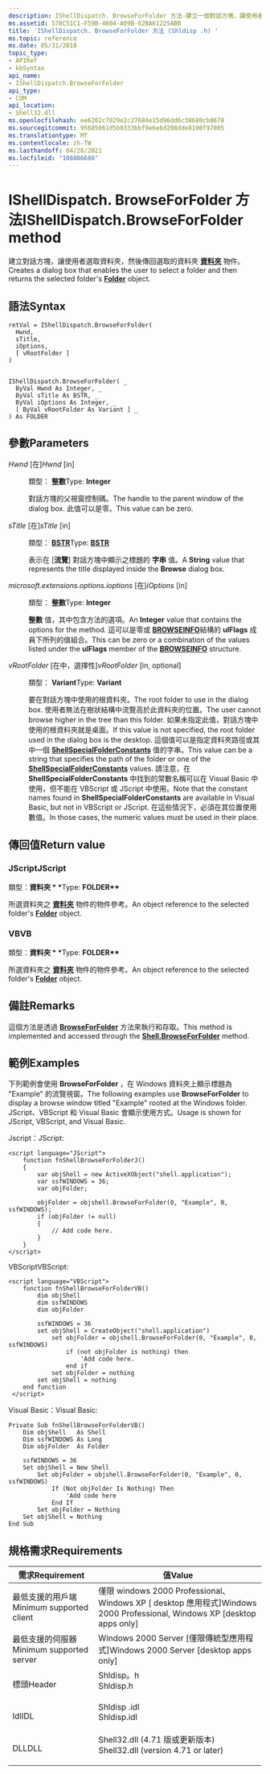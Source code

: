 ```yaml
---
description: IShellDispatch. BrowseForFolder 方法-建立一個對話方塊，讓使用者選取資料夾，然後傳回選取的資料夾資料夾物件。
ms.assetid: 578C51C1-F59B-4604-A09B-62BA61225ABB
title: 'IShellDispatch. BrowseForFolder 方法 (Shldisp .h) '
ms.topic: reference
ms.date: 05/31/2018
topic_type:
- APIRef
- kbSyntax
api_name:
- IShellDispatch.BrowseForFolder
api_type:
- COM
api_location:
- Shell32.dll
ms.openlocfilehash: ee6202c7029e2c27684e15d96dd6c38680cb0678
ms.sourcegitcommit: 95685061d5b0333bbf9e6ebd208dde8190f97005
ms.translationtype: MT
ms.contentlocale: zh-TW
ms.lasthandoff: 04/28/2021
ms.locfileid: "108086686"
---
```

# <a name="ishelldispatchbrowseforfolder-method"></a><span data-ttu-id="461db-103">IShellDispatch. BrowseForFolder 方法</span><span class="sxs-lookup"><span data-stu-id="461db-103">IShellDispatch.BrowseForFolder method</span></span>

<span data-ttu-id="461db-104">建立對話方塊，讓使用者選取資料夾，然後傳回選取的資料夾 [**資料夾**](folder.md) 物件。</span><span class="sxs-lookup"><span data-stu-id="461db-104">Creates a dialog box that enables the user to select a folder and then returns the selected folder's [**Folder**](folder.md) object.</span></span>

## <a name="syntax"></a><span data-ttu-id="461db-105">語法</span><span class="sxs-lookup"><span data-stu-id="461db-105">Syntax</span></span>


```JScript
retVal = IShellDispatch.BrowseForFolder(
  Hwnd,
  sTitle,
  iOptions,
  [ vRootFolder ]
)
```


```VB

IShellDispatch.BrowseForFolder( _
  ByVal Hwnd As Integer, _
  ByVal sTitle As BSTR, _
  ByVal iOptions As Integer, _
  [ ByVal vRootFolder As Variant ] _
) As FOLDER
```





## <a name="parameters"></a><span data-ttu-id="461db-106">參數</span><span class="sxs-lookup"><span data-stu-id="461db-106">Parameters</span></span>

<dl> <dt>

<span data-ttu-id="461db-107">*Hwnd* \[在\]</span><span class="sxs-lookup"><span data-stu-id="461db-107">*Hwnd* \[in\]</span></span>
</dt> <dd>

<span data-ttu-id="461db-108">類型： **整數**</span><span class="sxs-lookup"><span data-stu-id="461db-108">Type: **Integer**</span></span>

<span data-ttu-id="461db-109">對話方塊的父視窗控制碼。</span><span class="sxs-lookup"><span data-stu-id="461db-109">The handle to the parent window of the dialog box.</span></span> <span data-ttu-id="461db-110">此值可以是零。</span><span class="sxs-lookup"><span data-stu-id="461db-110">This value can be zero.</span></span>

</dd> <dt>

<span data-ttu-id="461db-111">*sTitle* \[在\]</span><span class="sxs-lookup"><span data-stu-id="461db-111">*sTitle* \[in\]</span></span>
</dt> <dd>

<span data-ttu-id="461db-112">類型： **[ **BSTR**](/previous-versions/windows/desktop/automat/bstr)**</span><span class="sxs-lookup"><span data-stu-id="461db-112">Type: **[**BSTR**](/previous-versions/windows/desktop/automat/bstr)**</span></span>

<span data-ttu-id="461db-113">表示在 [**流覽**] 對話方塊中顯示之標題的 **字串** 值。</span><span class="sxs-lookup"><span data-stu-id="461db-113">A **String** value that represents the title displayed inside the **Browse** dialog box.</span></span>

</dd> <dt>

<span data-ttu-id="461db-114">*microsoft.extensions.options.ioptions* \[在\]</span><span class="sxs-lookup"><span data-stu-id="461db-114">*iOptions* \[in\]</span></span>
</dt> <dd>

<span data-ttu-id="461db-115">類型： **整數**</span><span class="sxs-lookup"><span data-stu-id="461db-115">Type: **Integer**</span></span>

<span data-ttu-id="461db-116">**整數** 值，其中包含方法的選項。</span><span class="sxs-lookup"><span data-stu-id="461db-116">An **Integer** value that contains the options for the method.</span></span> <span data-ttu-id="461db-117">這可以是零或 [**BROWSEINFO**](/windows/desktop/api/shlobj_core/ns-shlobj_core-browseinfoa)結構的 **ulFlags** 成員下所列的值組合。</span><span class="sxs-lookup"><span data-stu-id="461db-117">This can be zero or a combination of the values listed under the **ulFlags** member of the [**BROWSEINFO**](/windows/desktop/api/shlobj_core/ns-shlobj_core-browseinfoa) structure.</span></span>

</dd> <dt>

<span data-ttu-id="461db-118">*vRootFolder* \[在中，選擇性\]</span><span class="sxs-lookup"><span data-stu-id="461db-118">*vRootFolder* \[in, optional\]</span></span>
</dt> <dd>

<span data-ttu-id="461db-119">類型： **Variant**</span><span class="sxs-lookup"><span data-stu-id="461db-119">Type: **Variant**</span></span>

<span data-ttu-id="461db-120">要在對話方塊中使用的根資料夾。</span><span class="sxs-lookup"><span data-stu-id="461db-120">The root folder to use in the dialog box.</span></span> <span data-ttu-id="461db-121">使用者無法在樹狀結構中流覽高於此資料夾的位置。</span><span class="sxs-lookup"><span data-stu-id="461db-121">The user cannot browse higher in the tree than this folder.</span></span> <span data-ttu-id="461db-122">如果未指定此值，對話方塊中使用的根資料夾就是桌面。</span><span class="sxs-lookup"><span data-stu-id="461db-122">If this value is not specified, the root folder used in the dialog box is the desktop.</span></span> <span data-ttu-id="461db-123">這個值可以是指定資料夾路徑或其中一個 [**ShellSpecialFolderConstants**](/windows/desktop/api/Shldisp/ne-shldisp-shellspecialfolderconstants) 值的字串。</span><span class="sxs-lookup"><span data-stu-id="461db-123">This value can be a string that specifies the path of the folder or one of the [**ShellSpecialFolderConstants**](/windows/desktop/api/Shldisp/ne-shldisp-shellspecialfolderconstants) values.</span></span> <span data-ttu-id="461db-124">請注意，在 **ShellSpecialFolderConstants** 中找到的常數名稱可以在 Visual Basic 中使用，但不能在 VBScript 或 JScript 中使用。</span><span class="sxs-lookup"><span data-stu-id="461db-124">Note that the constant names found in **ShellSpecialFolderConstants** are available in Visual Basic, but not in VBScript or JScript.</span></span> <span data-ttu-id="461db-125">在這些情況下，必須在其位置使用數值。</span><span class="sxs-lookup"><span data-stu-id="461db-125">In those cases, the numeric values must be used in their place.</span></span>

</dd> </dl>

## <a name="return-value"></a><span data-ttu-id="461db-126">傳回值</span><span class="sxs-lookup"><span data-stu-id="461db-126">Return value</span></span>

### <a name="jscript"></a><span data-ttu-id="461db-127">JScript</span><span class="sxs-lookup"><span data-stu-id="461db-127">JScript</span></span>

<span data-ttu-id="461db-128">類型：**資料夾 \* \***</span><span class="sxs-lookup"><span data-stu-id="461db-128">Type: **FOLDER\*\***</span></span>

<span data-ttu-id="461db-129">所選資料夾之 [**資料夾**](folder.md) 物件的物件參考。</span><span class="sxs-lookup"><span data-stu-id="461db-129">An object reference to the selected folder's [**Folder**](folder.md) object.</span></span>

### <a name="vb"></a><span data-ttu-id="461db-130">VB</span><span class="sxs-lookup"><span data-stu-id="461db-130">VB</span></span>

<span data-ttu-id="461db-131">類型：**資料夾 \* \***</span><span class="sxs-lookup"><span data-stu-id="461db-131">Type: **FOLDER\*\***</span></span>

<span data-ttu-id="461db-132">所選資料夾之 [**資料夾**](folder.md) 物件的物件參考。</span><span class="sxs-lookup"><span data-stu-id="461db-132">An object reference to the selected folder's [**Folder**](folder.md) object.</span></span>

## <a name="remarks"></a><span data-ttu-id="461db-133">備註</span><span class="sxs-lookup"><span data-stu-id="461db-133">Remarks</span></span>

<span data-ttu-id="461db-134">這個方法是透過 [**BrowseForFolder**](shell-browseforfolder.md) 方法來執行和存取。</span><span class="sxs-lookup"><span data-stu-id="461db-134">This method is implemented and accessed through the [**Shell.BrowseForFolder**](shell-browseforfolder.md) method.</span></span>

## <a name="examples"></a><span data-ttu-id="461db-135">範例</span><span class="sxs-lookup"><span data-stu-id="461db-135">Examples</span></span>

<span data-ttu-id="461db-136">下列範例會使用 **BrowseForFolder** ，在 Windows 資料夾上顯示標題為 "Example" 的流覽視窗。</span><span class="sxs-lookup"><span data-stu-id="461db-136">The following examples use **BrowseForFolder** to display a browse window titled "Example" rooted at the Windows folder.</span></span> <span data-ttu-id="461db-137">JScript、VBScript 和 Visual Basic 會顯示使用方式。</span><span class="sxs-lookup"><span data-stu-id="461db-137">Usage is shown for JScript, VBScript, and Visual Basic.</span></span>

<span data-ttu-id="461db-138">Jscript：</span><span class="sxs-lookup"><span data-stu-id="461db-138">JScript:</span></span>


```JScript
<script language="JScript">
    function fnShellBrowseForFolderJ()
    {
        var objShell = new ActiveXObject("shell.application");
        var ssfWINDOWS = 36;
        var objFolder;
        
        objFolder = objshell.BrowseForFolder(0, "Example", 0, ssfWINDOWS);
        if (objFolder != null)
        {
            // Add code here.
        }
    }
</script>
```



<span data-ttu-id="461db-139">VBScript</span><span class="sxs-lookup"><span data-stu-id="461db-139">VBScript:</span></span>


```VB
<script language="VBScript">
    function fnShellBrowseForFolderVB()
        dim objShell
        dim ssfWINDOWS
        dim objFolder
        
        ssfWINDOWS = 36
        set objShell = CreateObject("shell.application")
            set objFolder = objshell.BrowseForFolder(0, "Example", 0, ssfWINDOWS)
                if (not objFolder is nothing) then
                    'Add code here.
                end if
            set objFolder = nothing
        set objShell = nothing
    end function
 </script>
```



<span data-ttu-id="461db-140">Visual Basic：</span><span class="sxs-lookup"><span data-stu-id="461db-140">Visual Basic:</span></span>


```VB
Private Sub fnShellBrowseForFolderVB()
    Dim objShell   As Shell
    Dim ssfWINDOWS As Long
    Dim objFolder  As Folder
    
    ssfWINDOWS = 36
    Set objShell = New Shell
        Set objFolder = objshell.BrowseForFolder(0, "Example", 0, ssfWINDOWS)
            If (Not objFolder Is Nothing) Then
                'Add code here
            End If
        Set objFolder = Nothing
    Set objShell = Nothing
End Sub
```



## <a name="requirements"></a><span data-ttu-id="461db-141">規格需求</span><span class="sxs-lookup"><span data-stu-id="461db-141">Requirements</span></span>



| <span data-ttu-id="461db-142">需求</span><span class="sxs-lookup"><span data-stu-id="461db-142">Requirement</span></span> | <span data-ttu-id="461db-143">值</span><span class="sxs-lookup"><span data-stu-id="461db-143">Value</span></span> |
|-------------------------------------|----------------------------------------------------------------------------------------------------------------|
| <span data-ttu-id="461db-144">最低支援的用戶端</span><span class="sxs-lookup"><span data-stu-id="461db-144">Minimum supported client</span></span><br/> | <span data-ttu-id="461db-145">僅限 windows 2000 Professional、Windows XP \[ desktop 應用程式\]</span><span class="sxs-lookup"><span data-stu-id="461db-145">Windows 2000 Professional, Windows XP \[desktop apps only\]</span></span><br/>                                         |
| <span data-ttu-id="461db-146">最低支援的伺服器</span><span class="sxs-lookup"><span data-stu-id="461db-146">Minimum supported server</span></span><br/> | <span data-ttu-id="461db-147">Windows 2000 Server \[僅限傳統型應用程式\]</span><span class="sxs-lookup"><span data-stu-id="461db-147">Windows 2000 Server \[desktop apps only\]</span></span><br/>                                                           |
| <span data-ttu-id="461db-148">標頭</span><span class="sxs-lookup"><span data-stu-id="461db-148">Header</span></span><br/>                   | <dl> <span data-ttu-id="461db-149"><dt>Shldisp。h</dt></span><span class="sxs-lookup"><span data-stu-id="461db-149"><dt>Shldisp.h</dt></span></span> </dl>                           |
| <span data-ttu-id="461db-150">Idl</span><span class="sxs-lookup"><span data-stu-id="461db-150">IDL</span></span><br/>                      | <dl> <span data-ttu-id="461db-151"><dt>Shldisp .idl</dt></span><span class="sxs-lookup"><span data-stu-id="461db-151"><dt>Shldisp.idl</dt></span></span> </dl>                         |
| <span data-ttu-id="461db-152">DLL</span><span class="sxs-lookup"><span data-stu-id="461db-152">DLL</span></span><br/>                      | <dl> <span data-ttu-id="461db-153"><dt>Shell32.dll (4.71 版或更新版本) </dt></span><span class="sxs-lookup"><span data-stu-id="461db-153"><dt>Shell32.dll (version 4.71 or later)</dt></span></span> </dl> |



 

 
